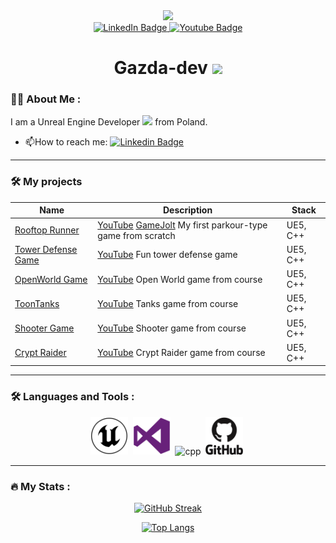 <div id="header" align="center">
  <img src="https://seeklogo.com/images/U/unreal-technology-logo-49AA355984-seeklogo.com.png" width="200"/>
  <div id="badges">

  <a href="your-linkedin-URL">
    <img src="https://img.shields.io/badge/LinkedIn-blue?style=for-the-badge&logo=linkedin&logoColor=white" alt="LinkedIn Badge"/>
  </a>
  <a href="https://www.youtube.com/@gazda-dev/videos">
    <img src="https://img.shields.io/badge/YouTube-red?style=for-the-badge&logo=youtube&logoColor=white" alt="Youtube Badge"/>
  </a>
  
<h1>
  Gazda-dev
  <img src="https://media.giphy.com/media/hvRJCLFzcasrR4ia7z/giphy.gif" width="30px"/>
</h1>
  </div>    
</div>

### :woman_technologist: About Me :
I am a Unreal Engine Developer <img src="https://media.giphy.com/media/WUlplcMpOCEmTGBtBW/giphy.gif" width="30"> from Poland.

- :mailbox:How to reach me: [![Linkedin Badge](https://img.shields.io/badge/-kakbar-blue?style=flat&logo=Linkedin&logoColor=white)](your-linkedin-url)
  
---

### :hammer_and_wrench: My projects

|Name|Description|Stack|
|----|-----------|--------|
|[Rooftop Runner](https://github.com/Gazda-dev/RunnerGame)|[YouTube](https://www.youtube.com/watch?v=A5IPgAzCOzI&ab_channel=gazda-dev) [GameJolt](https://gamejolt.com/games/rooftopracer/808627) My first parkour-type game from scratch|UE5, C++|
|[Tower Defense Game](https://github.com/Gazda-dev/TowerDefenseGame)|[YouTube]() Fun tower defense game|UE5, C++|
|[OpenWorld Game](https://github.com/Gazda-dev/OpenWorld)|[YouTube](https://youtu.be/WeldX-m-Lp4) Open World game from course|UE5, C++|
|[ToonTanks](https://github.com/Gazda-dev/ToonTanks2)|[YouTube](https://youtu.be/Uj8kgOU6mtE) Tanks game from course|UE5, C++|
|[Shooter Game](https://github.com/Gazda-dev/CS3_2)|[YouTube](https://youtu.be/408JN8eHMyA) Shooter game from course|UE5, C++|
|[Crypt Raider](https://github.com/Gazda-dev/CryptRaider)|[YouTube](https://youtu.be/5l4QZd8QiuA) Crypt Raider game from course|UE5, C++|


---

### :hammer_and_wrench: Languages and Tools :
  <div align="center">
    <img src="https://github.com/devicons/devicon/blob/master/icons/unrealengine/unrealengine-original.svg" title="UE" alt="UE" width="60" height="60"/>&nbsp;
    <img src="https://github.com/devicons/devicon/blob/master/icons/visualstudio/visualstudio-plain.svg" title="VS" alt="VS" width="60" height="60"/>&nbsp;
    <img src="https://upload.wikimedia.org/wikipedia/commons/thumb/1/18/ISO_C%2B%2B_Logo.svg/1822px-ISO_C%2B%2B_Logo.svg.png" title="cpp" alt="cpp" width="60" height="60"/>&nbsp;
    <img src="https://github.com/devicons/devicon/blob/master/icons/github/github-original-wordmark.svg" title="GH" alt="GH" width="60" height="60"/>&nbsp;
    
  </div>
  
---

### :fire: My Stats :

<div align="center">
  
[![GitHub Streak](http://github-readme-streak-stats.herokuapp.com?user=Gazda-dev&theme=dark)](https://git.io/streak-stats)
  
[![Top Langs](https://github-readme-stats.vercel.app/api/top-langs/?username=Gazda-dev&layout=compact&theme=vision-friendly-dark)](https://github.com/anuraghazra/github-readme-stats)  
  
</div>




